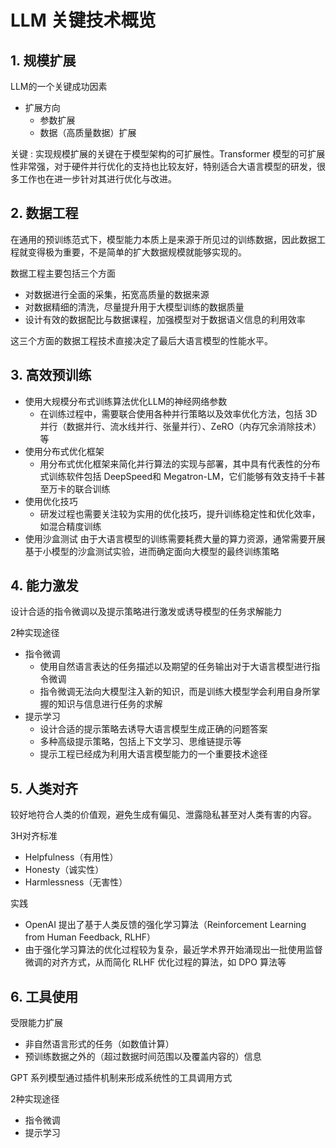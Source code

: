 # LLM 关键技术概览
## 1. 规模扩展
LLM的一个关键成功因素

- 扩展方向
    - 参数扩展
    - 数据（高质量数据）扩展

关键 : 实现规模扩展的关键在于模型架构的可扩展性。Transformer 模型的可扩展性非常强，对于硬件并行优化的支持也比较友好，特别适合大语言模型的研发，很多工作也在进一步针对其进行优化与改进。

## 2. 数据工程
在通用的预训练范式下，模型能力本质上是来源于所见过的训练数据，因此数据工程就变得极为重要，不是简单的扩大数据规模就能够实现的。

数据工程主要包括三个方面
- 对数据进行全面的采集，拓宽高质量的数据来源
- 对数据精细的清洗，尽量提升用于大模型训练的数据质量
- 设计有效的数据配比与数据课程，加强模型对于数据语义信息的利用效率

这三个方面的数据工程技术直接决定了最后大语言模型的性能水平。

## 3. 高效预训练
- 使用大规模分布式训练算法优化LLM的神经网络参数
    - 在训练过程中，需要联合使用各种并行策略以及效率优化方法，包括 3D 并行（数据并行、流水线并行、张量并行）、ZeRO（内存冗余消除技术）等
- 使用分布式优化框架
    - 用分布式优化框架来简化并行算法的实现与部署，其中具有代表性的分布式训练软件包括 DeepSpeed和 Megatron-LM，它们能够有效支持千卡甚至万卡的联合训练
- 使用优化技巧
    - 研发过程也需要关注较为实用的优化技巧，提升训练稳定性和优化效率，如混合精度训练
- 使用沙盒测试
由于大语言模型的训练需要耗费大量的算力资源，通常需要开展基于小模型的沙盒测试实验，进而确定面向大模型的最终训练策略

## 4. 能力激发
设计合适的指令微调以及提示策略进行激发或诱导模型的任务求解能力

2种实现途径
- 指令微调
    - 使用自然语言表达的任务描述以及期望的任务输出对于大语言模型进行指令微调
    - 指令微调无法向大模型注入新的知识，而是训练大模型学会利用自身所掌握的知识与信息进行任务的求解
- 提示学习
    - 设计合适的提示策略去诱导大语言模型生成正确的问题答案
    - 多种高级提示策略，包括上下文学习、思维链提示等
    - 提示工程已经成为利用大语言模型能力的一个重要技术途径

## 5. 人类对齐
较好地符合人类的价值观，避免生成有偏见、泄露隐私甚至对人类有害的内容。

3H对齐标准
- Helpfulness（有用性）
- Honesty（诚实性）
- Harmlessness（无害性）

实践
- OpenAI 提出了基于人类反馈的强化学习算法（Reinforcement Learning from Human Feedback, RLHF）
- 由于强化学习算法的优化过程较为复杂，最近学术界开始涌现出一批使用监督微调的对齐方式，从而简化 RLHF 优化过程的算法，如 DPO 算法等

## 6. 工具使用
受限能力扩展
- 非自然语言形式的任务（如数值计算）
- 预训练数据之外的（超过数据时间范围以及覆盖内容的）信息

GPT 系列模型通过插件机制来形成系统性的工具调用方式

2种实现途径
- 指令微调
- 提示学习